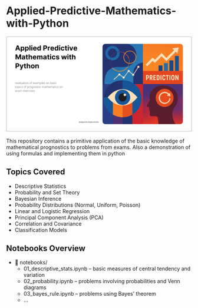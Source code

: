 # Applied-Predictive-Mathematics-with-Python

![](images/mainPage.png)

This repository contains a primitive application of the basic knowledge of mathematical prognostics to problems from exams. Also a demonstration of using formulas and implementing them in python

## Topics Covered
- Descriptive Statistics
- Probability and Set Theory
- Bayesian Inference
- Probability Distributions (Normal, Uniform, Poisson)
- Linear and Logistic Regression
- Principal Component Analysis (PCA)
- Correlation and Covariance
- Classification Models

## Notebooks Overview
- 📁 notebooks/
  - 01_descriptive_stats.ipynb – basic measures of central tendency and variation
  - 02_probability.ipynb – problems involving probabilities and Venn diagrams
  - 03_bayes_rule.ipynb – problems using Bayes’ theorem
  - ...
